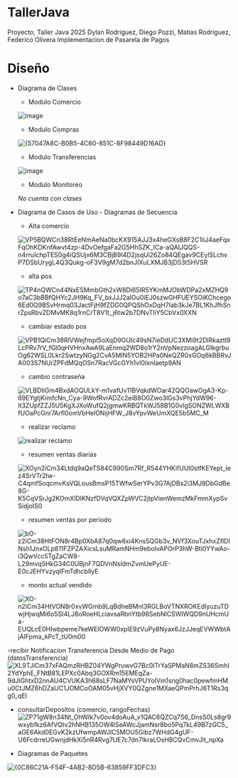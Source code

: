 # TallerJava
Proyecto, Taller Java 2025
Dylan Rodriguez, Diego Pozzi, Matias Rodriguez, Federico Olivera
Implementacion de Pasarela de Pagos
# Diseño
- Diagrama de Clases
  
   - Modulo Comercio
     
    ![image](https://github.com/user-attachments/assets/062bc6ad-67a5-4d1f-b5d2-0ced2f061e58)

   - Modulo Compras
   
  ![{57047A8C-B0B5-4C60-851C-8F98449D16AD}](https://github.com/user-attachments/assets/c14ef42f-2308-4744-aa4d-7d12eb205ef2)


   - Modulo Transferencias
   
   ![image](https://github.com/user-attachments/assets/a5509e7c-731a-4fd9-bdb7-f2a821f4aa21)

   - Modulo Monitoreo
   
   *No cuenta con clases*


  
- Diagrama de Casos de Uso - Diagramas de Secuencia
  - Alta comercio
    
  ![VP5BQWCn38RtEeNmAeNa0bcKX915AJJ3x4heGXsB8F2C1iiJ4aeFqxFqOhKDKnfAwvt4zp-4DvOefgaFa2G5HhSZK_ICa-aQAIJQQS-n4rruIchpTES0g4iQSUjx6M3CBjB9I4D2jsqUi26Zo84QEgav9CEylSLchvP7DSbUrygL4Q3Qukg-oF3V9gM7d2bnJIXuLXMJB3jD53t5HVSR](https://github.com/user-attachments/assets/0c396dd2-4d85-4524-8cb8-4824ab5a5455)


  - alta pos
    
  ![TP4nQWCn44NxESMmbGth2xW8Di65IR5YKmMJObWDPa2xMZHQ9o7aC3bBBfQHYc2JH9Kq_FV_bxJJJ2alOu0iEJ0szwGHFUEYSOiKChcego6Ed0Q9BSvHrmq03JactFjH9fZDG0QPQShOxDqH7Iab3kJe7BL1KhJfhSnrZpsRbvZDMvMK8q1rnCrT8V1t_j6tw2b7DNvTIiY5CbVx0XXN](https://github.com/user-attachments/assets/4e3af4ab-c5b7-4144-bac3-6dece8592bbb)



  - cambiar estado pos
    
  ![VPB1QiCm38RlVWejfmpI5oXqD9GUIc49sN7ieDdUC3XMi9t2DlRkaztI9LcPRv7rV_fGl0qHVHnxAwA9LaEnmq2WD8o1rY2nVpNezzoagALGIkgrbuOg62WSL0Lkr2SwtzyNGg2CvA5MlN5YOB2HPa0NeQZR0xGOq6kBBRvJA003S7NUrZPFdMQqOSn7RacVGcGYh1vI0lxnIaetp9AN](https://github.com/user-attachments/assets/fe49c917-204c-4d75-8d6c-4bd4a0bd86be)


  - cambio contraseña
    
  ![VLBDIiGm4BxdAOQULkY-m1vafUv11BVqkdWOar42QQOawOgA3-Kp-69EYgtjKimfcNn_Cya-9WofRvrADZc2eiB8O0Zwo3lGs3vPhjYdW96-lt3ZUpfZZJ5U5KgXJXoWufQ2jgmwKRBQTkWJ58B1G0vlgSONZWLWXBfUOaPcGnr7Arfl0omVbHelONijHFW_J8vYpvWeUmXQE5b5MC_M](https://github.com/user-attachments/assets/69ee1c03-8f62-4f33-a5a4-f846fbc6e979)


  - realizar reclamo
    
  ![realizar reclamo](https://github.com/user-attachments/assets/89369427-d379-4f0b-bd81-ba17adfa21df)
  
  - resumen ventas diarias
  
  ![XOyn2iCm34Ltdq9aQeTS84C990Sm7Rf_R544YHKifUUl0stfKEYept_lez4SrVTr2Iw-C4qmfSoqcmvKsVQLousBmsP15TWfwSerYPv3G7AjDBs2i3MJ9DbGdBe8G-K5CqVSrJg2KOmXlDlKNzfDVqVQXZpWVC2jtpVienWemzMkFmmXypSvSidjoIS0](https://github.com/user-attachments/assets/b33f1c1f-c65d-479e-b951-1f0f188e5e02)

  - resumen ventas por periodo
  
  ![bO-z2iCm38HtFON8r4Bp0XbA87q0qw6xi4Kns5QGb3v_NVf3XouTJxhxZflDINsh1JnxOLp811FZPZAXicsLsuMRamNHm9eboIvAPOrP3hW-Bti0YYwAo-i3QwVcc5TgZaCW8-L29mvq5HkG34C0UBjnF7QDVnNsldmZvmUePyUE-E0cJEHYvzyqIFmTdhcbllyE](https://github.com/user-attachments/assets/e0d8c8bd-19be-4493-90d6-8f886ddcd993)

  - monto actual vendido
  
  ![XO-n2iCm34HtVON8r0xvWGmb9LqBdheBMnI3RGLBoVTNXROKEdIyuzuTDwjHjwqMi6o5SI4LJ8oRoeHLciavsaRbnYtb98SebNlCSWIWQD9nUHcmUa-EUQLcE0HIwbpeme7keWEIOWW0xpIE9zVuPy8Nyax6JzJJeqEVWWbtAjAlFpma_kPcT_tU0m00](https://github.com/user-attachments/assets/03559a2c-cfa3-43c1-9cc4-4bbc6f9bba41)


-recibir Notificacion Transferencia Desde Medio de Pago (datosTransferencia)
![XL9TJiCm37xFAQmzRHBZ04YWgPruwvG7Bc0ITrYaSPMaN8mZS36SmhI2YdYphE_FNtB81LEPXc0Abq3GOXRm15EMEqZa-9dJIGhtxD2nnAU4CVUKA3h68sLF7NaMYsVPUYoIVm1sng0hac0pewfmHMu0CtJMZ6hDZaUC1JOMCoOAM05vHjXVY0QZgne1MXaeQPmPrhJ6T1Rs3qg0_qEl](https://github.com/user-attachments/assets/eda1561b-69f8-4b02-a90d-f0351ce244ad)


- consultarDepositos (comercio, rangoFechas)
![ZP71gW8n34Nt_OhWIk7v0ov4doAuA_v1QAC6QZCq7S6_DnsS0Ls8gr9wxybfkz6AfVQtv2hNHB135OW4lSeAWcJjamNsr8bo5Pq7kL49B7zGC5_aGE6Akd0EGvK2kzUfwmpAWJlC5MOU5Gibz7WHdG4gUF-U6FcdrreUGwnjdHkXi5nR4Rvg7UE7c7dn7IkraLOsH8CQvCmvJlt_npXa](https://github.com/user-attachments/assets/e977a37f-f8f2-4584-a17d-28538dc1c81f)




  

  
- Diagramas de Paquetes
  
![{0C86C21A-F54F-4AB2-8D5B-63859FF3DFC3}](https://github.com/user-attachments/assets/c87e9676-b949-42dd-a860-beb536cef572)



